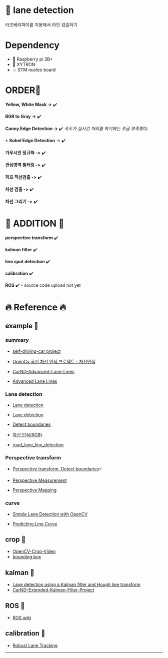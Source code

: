 # :sunflower: lane detection

라즈베리파이를 이용해서 라인 검출하기

# Dependency
- :strawberry: Raspberry pi 3B+
- :car: XYTRON
-  💥 STM nucleo board

# ORDER📢

**Yellow, White Mask ->** ✔️


**BGR to Gray ->** ✔️


**Canny Edge Detection ->** ✔️ 
*속도가 실시간 처리를 하기에는 조금 부족했다.*

**+ Sobel Edge Detection** -> ✔️

**가우시안 정규화 ->** ✔️


**관심영역 필터링 ->** ✔️


**허프 직선검출 ->** ✔️


**차선 검출 ->** ✔️


**차선 그리기 ->** ✔️

# 📣 ADDITION 📣

**perspective transform** ✔️


**kalman filter** ✔️


**line spot detection** ✔️


**calibration** ✔️


**ROS** ✔️ - source code upload not yet

# :fire: Reference :fire:

## **example :running:**

### summary
- [self-driving-car project](https://github.com/ndrplz/self-driving-car)

- [OpenCv 곡선 차선 인식 프로젝트 - 차선인식](https://blog.naver.com/hirit808/221486800161)

- [CarND-Advanced-Lane-Lines](https://github.com/nachiket273/Self_Driving_Car/tree/master/CarND-Advanced-Lane-Lines)

- [Advanced Lane Lines](https://dventimi.github.io/CarND-Advanced-Lane-Lines/writeup.html)

### Lane detection
- [Lane detection](https://github.com/tomaszkacmajor)

- [Lane detection](https://github.com/HyOsori/Osori-SelfDrivingWithGTA5/wiki/%EA%B0%95%EC%A2%8C-6---OpenCV%EB%A5%BC-%EC%9D%B4%EC%9A%A9%ED%95%9C-%EC%B0%A8%EC%84%A0-%EA%B2%80%EC%B6%9C)

- [Detect boundaries](https://navoshta.com/detecting-road-features/)

- [차선 인식(RGB)](https://m.blog.naver.com/windowsub0406/220893893795)

- [road_lane_line_detection](https://github.com/georgesung/road_lane_line_detection/blob/master/lane_lines.py)

### Perspective transform

- [Perspective transform, Detect boundaries](https://navoshta.com/detecting-road-features/):zap:

- [Perspective Measurement](https://dventimi.github.io/CarND-Advanced-Lane-Lines/writeup.html)

- [Perspective Mapping](https://marcosnietoblog.wordpress.com/2014/02/22/source-code-inverse-perspective-mapping-c-opencv/)

### curve

- [Simple Lane Detection with OpenCV](https://medium.com/@mrhwick/simple-lane-detection-with-opencv-bfeb6ae54ec0)

- [Predicting Line Curve](https://becominghuman.ai/autonomous-racing-robot-with-an-arduino-a-raspberry-pi-and-a-pi-camera-3e72819e1e63)


## **crop :running:**

- [OpenCV-Crop-Video](https://github.com/mazyaryousefinia/OpenCV-Crop-Video)
- [bounding box](https://www.learnopencv.com/how-to-select-a-bounding-box-roi-in-opencv-cpp-python/)

## **kalman :running:**

- [Lane detection using a Kalman filter and Hough line transform](https://github.com/prapulKashyap/lane_detect)
- [CarND-Extended-Kalman-Filter-Project](https://github.com/nachiket273/Self_Driving_Car/tree/master/CarND-Extended-Kalman-Filter-Project)

## **ROS :running:**

- [ROS wiki](http://wiki.ros.org/turtlesim/Tutorials/Moving%20in%20a%20Straight%20Line)

## **calibration :running:**
- [Robust Lane Tracking](http://petermoran.org/robust-lane-tracking/)


--------------------------------------
</br>
</br>
